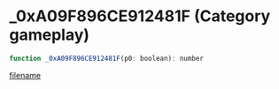 # _0xA09F896CE912481F (Category gameplay)

```js
function _0xA09F896CE912481F(p0: boolean): number
```

[filename](_0xA09F896CE912481F_m.md ':include')